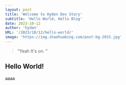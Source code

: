 ```yaml
---
layout: post
title: 'Welcome to Hyden Dev Story'
subtitle: 'Hello World, Hello Blog'
date: 2023-10-12
author: 'hyden'
URL: '/2023/10/12/hello-world/'
image: 'https://img.zhaohuabing.com/post-bg-2015.jpg'
---
```


> “Yeah It's on. ”

## Hello World!

aaaa
